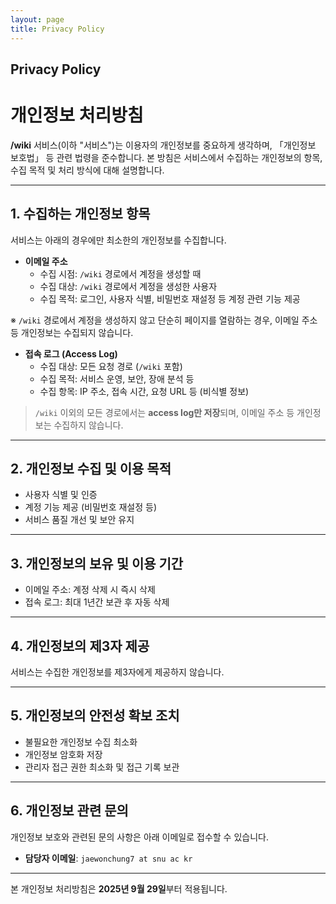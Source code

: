 ```yaml
---
layout: page
title: Privacy Policy
---
```

<div class="col-lg-12 text-center">
	<h2 class="section-heading text-uppercase">Privacy Policy</h2>
</div>

# 개인정보 처리방침

**/wiki** 서비스(이하 "서비스")는 이용자의 개인정보를 중요하게 생각하며, 「개인정보 보호법」 등 관련 법령을 준수합니다. 본 방침은 서비스에서 수집하는 개인정보의 항목, 수집 목적 및 처리 방식에 대해 설명합니다.

---

## 1. 수집하는 개인정보 항목

서비스는 아래의 경우에만 최소한의 개인정보를 수집합니다.

- **이메일 주소**
  - 수집 시점: `/wiki` 경로에서 계정을 생성할 때
  - 수집 대상: `/wiki` 경로에서 계정을 생성한 사용자
  - 수집 목적: 로그인, 사용자 식별, 비밀번호 재설정 등 계정 관련 기능 제공

※ `/wiki` 경로에서 계정을 생성하지 않고 단순히 페이지를 열람하는 경우, 이메일 주소 등 개인정보는 수집되지 않습니다.

- **접속 로그 (Access Log)**
  - 수집 대상: 모든 요청 경로 (`/wiki` 포함)
  - 수집 목적: 서비스 운영, 보안, 장애 분석 등
  - 수집 항목: IP 주소, 접속 시간, 요청 URL 등 (비식별 정보)

> `/wiki` 이외의 모든 경로에서는 **access log만 저장**되며, 이메일 주소 등 개인정보는 수집하지 않습니다.

---

## 2. 개인정보 수집 및 이용 목적

- 사용자 식별 및 인증
- 계정 기능 제공 (비밀번호 재설정 등)
- 서비스 품질 개선 및 보안 유지

---

## 3. 개인정보의 보유 및 이용 기간

- 이메일 주소: 계정 삭제 시 즉시 삭제
- 접속 로그: 최대 1년간 보관 후 자동 삭제

---

## 4. 개인정보의 제3자 제공

서비스는 수집한 개인정보를 제3자에게 제공하지 않습니다.

---

## 5. 개인정보의 안전성 확보 조치

- 불필요한 개인정보 수집 최소화
- 개인정보 암호화 저장
- 관리자 접근 권한 최소화 및 접근 기록 보관

---

## 6. 개인정보 관련 문의

개인정보 보호와 관련된 문의 사항은 아래 이메일로 접수할 수 있습니다.

- **담당자 이메일**: `jaewonchung7 at snu ac kr`

---

본 개인정보 처리방침은 **2025년 9월 29일**부터 적용됩니다.


